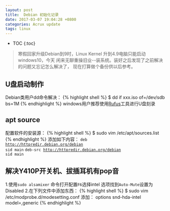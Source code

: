 ```yaml
---
layout: post
title:  Debian 初始化记录
date: 2017-03-07 19:04:28 +0800
categories: Acrux update
tags: linux  
---
```


* TOC
{:toc}

> 寒假回家升级Debian到9时，Linux Kernel 升到4.9电脑只能启动windows10，今天
闲来无聊重操旧业--装系统。装好之后发现了之前解决的问题又忘记怎么解决了，
现在打算做个备份供以后参考。

## U盘启动制作

>
Debian类用户dd命令解决：
{% highlight shell %}
$ dd if xxx.iso of=/dev/sdb bs=1M
{% endhighlight %}
windows用户推荐使用[Rufus](http://rufus.akeo.ie/)工具进行U盘刻录

## apt source
>
配置软件的安装源：
{% highlight shell %}
$ sudo vim /etc/apt/sources.list
{% endhighlight %}
添加如下内容：
<code>deb http://httpredir.debian.org/debian sid main</code>
<code>deb-src http://httpredir.debian.org/debian sid main</code>

## 解决Y410P开关机、拔插耳机有pop音
>
1.使用<code>sudo alsamixer</code> 命令打开配置<code>F6</code>选择intel
选项找到<code>Auto-Mute</code>设置为Disabled
2.在下列文件中添加东西：
{% highlight shell %}
$ sudo vim /etc/modprobe.d/modesetting.conf
添加： options snd-hda-intel model=,generic
{% endhighlight %}
